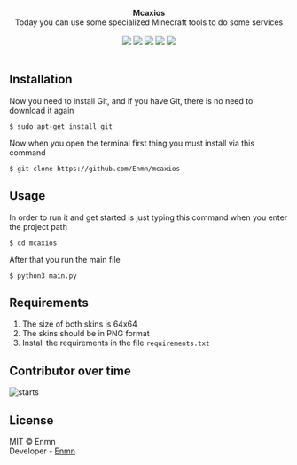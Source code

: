 <p align="center">
<b>Mcaxios</b><br>
  <span>Today you can use some specialized Minecraft tools to do some services</span>
  <br>
  <br>
  <a target="_blank" href="LICENSE" title="License: MIT"><img src="https://img.shields.io/badge/License-MIT-green.svg"></a>
  <a target="_blank" href="https://www.python.org/downloads/release/python-390/"><img src="https://img.shields.io/badge/Python-3.9-blue.svg"></a>
  <a target="_blank" href='.version'><img src="https://img.shields.io/badge/Release-1.2-orange"></a>
  <a target="_blank" href="https://github.com/Enmn"><img src="https://badgen.net/badge/GitHub/Developer/color?icon=github"></a>
  <a target="_blank" href="https://github.com/Enmn/mcaxios/stargazers/"><img      src="https://img.shields.io/github/stars/Enmn/mcaxios.svg?style=social&label=Star&maxAge=2592000"></a>
  <br>
  <br>
</p>

## Installation
Now you need to install Git, and if you have Git, there is no need to download it again
```console
$ sudo apt-get install git
```
Now when you open the terminal first thing you must install via this command
```console
$ git clone https://github.com/Enmn/mcaxios
```
## Usage
In order to run it and get started is just typing this command when you enter the project path
```console
$ cd mcaxios
```
After that you run the main file
```console
$ python3 main.py
```


## Requirements
1. The size of both skins is 64x64<br/>
2. The skins should be in PNG format<br/>
3. Install the requirements in the file <code>requirements.txt</code>

## Contributor over time
<img src="https://contributor-overtime-api.git-contributor.com/contributors-svg?chart=contributorOverTime&repo=Enmn/mcaxios" alt='starts'>

## License
MIT © Enmn</br>
Developer - [Enmn](https://github.com/Enmn)
